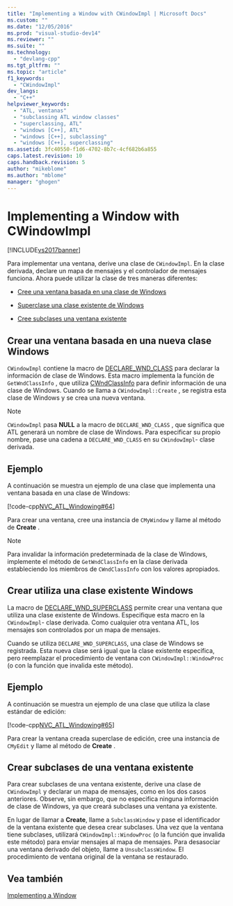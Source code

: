 ```yaml
---
title: "Implementing a Window with CWindowImpl | Microsoft Docs"
ms.custom: ""
ms.date: "12/05/2016"
ms.prod: "visual-studio-dev14"
ms.reviewer: ""
ms.suite: ""
ms.technology: 
  - "devlang-cpp"
ms.tgt_pltfrm: ""
ms.topic: "article"
f1_keywords: 
  - "CWindowImpl"
dev_langs: 
  - "C++"
helpviewer_keywords: 
  - "ATL, ventanas"
  - "subclassing ATL window classes"
  - "superclassing, ATL"
  - "windows [C++], ATL"
  - "windows [C++], subclassing"
  - "windows [C++], superclassing"
ms.assetid: 3fc40550-f1d6-4702-8b7c-4cf682b6a855
caps.latest.revision: 10
caps.handback.revision: 5
author: "mikeblome"
ms.author: "mblome"
manager: "ghogen"
---
```

# Implementing a Window with CWindowImpl
[!INCLUDE[vs2017banner](../assembler/inline/includes/vs2017banner.md)]

Para implementar una ventana, derive una clase de `CWindowImpl`.  En la clase derivada, declare un mapa de mensajes y el controlador de mensajes funciona.  Ahora puede utilizar la clase de tres maneras diferentes:  
  
-   [Cree una ventana basada en una clase de Windows](#_atl_creating_a_window_based_on_a_new_windows_class)  
  
-   [Superclase una clase existente de Windows](#_atl_superclassing_an_existing_windows_class)  
  
-   [Cree subclases una ventana existente](#_atl_subclassing_an_existing_window)  
  
##  <a name="_atl_creating_a_window_based_on_a_new_windows_class"></a> Crear una ventana basada en una nueva clase Windows  
 `CWindowImpl` contiene la macro de [DECLARE\_WND\_CLASS](../Topic/DECLARE_WND_CLASS.md) para declarar la información de clase de Windows.  Esta macro implementa la función de `GetWndClassInfo` , que utiliza [CWndClassInfo](../atl/reference/cwndclassinfo-class.md) para definir información de una clase de Windows.  Cuando se llama a `CWindowImpl::Create` , se registra esta clase de Windows y se crea una nueva ventana.  
  
> [!NOTE]
>  `CWindowImpl` pasa **NULL** a la macro de `DECLARE_WND_CLASS` , que significa que ATL generará un nombre de clase de Windows.  Para especificar su propio nombre, pase una cadena a `DECLARE_WND_CLASS` en su `CWindowImpl`\- clase derivada.  
  
## Ejemplo  
 A continuación se muestra un ejemplo de una clase que implementa una ventana basada en una clase de Windows:  
  
 [!code-cpp[NVC_ATL_Windowing#64](../atl/codesnippet/CPP/implementing-a-window-with-cwindowimpl_1.h)]  
  
 Para crear una ventana, cree una instancia de `CMyWindow` y llame al método de **Create** .  
  
> [!NOTE]
>  Para invalidar la información predeterminada de la clase de Windows, implemente el método de `GetWndClassInfo` en la clase derivada estableciendo los miembros de `CWndClassInfo` con los valores apropiados.  
  
##  <a name="_atl_superclassing_an_existing_windows_class"></a> Crear utiliza una clase existente Windows  
 La macro de [DECLARE\_WND\_SUPERCLASS](../Topic/DECLARE_WND_SUPERCLASS.md) permite crear una ventana que utiliza una clase existente de Windows.  Especifique esta macro en la `CWindowImpl`\- clase derivada.  Como cualquier otra ventana ATL, los mensajes son controlados por un mapa de mensajes.  
  
 Cuando se utiliza `DECLARE_WND_SUPERCLASS`, una clase de Windows se registrada.  Esta nueva clase será igual que la clase existente especifica, pero reemplazar el procedimiento de ventana con `CWindowImpl::WindowProc` \(o con la función que invalida este método\).  
  
## Ejemplo  
 A continuación se muestra un ejemplo de una clase que utiliza la clase estándar de edición:  
  
 [!code-cpp[NVC_ATL_Windowing#65](../atl/codesnippet/CPP/implementing-a-window-with-cwindowimpl_2.h)]  
  
 Para crear la ventana creada superclase de edición, cree una instancia de `CMyEdit` y llame al método de **Create** .  
  
##  <a name="_atl_subclassing_an_existing_window"></a> Crear subclases de una ventana existente  
 Para crear subclases de una ventana existente, derive una clase de `CWindowImpl` y declarar un mapa de mensajes, como en los dos casos anteriores.  Observe, sin embargo, que no especifica ninguna información de clase de Windows, ya que creará subclases una ventana ya existente.  
  
 En lugar de llamar a **Create**, llame a `SubclassWindow` y pase el identificador de la ventana existente que desea crear subclases.  Una vez que la ventana tiene subclases, utilizará `CWindowImpl::WindowProc` \(o la función que invalida este método\) para enviar mensajes al mapa de mensajes.  Para desasociar una ventana derivado del objeto, llame a `UnsubclassWindow`.  El procedimiento de ventana original de la ventana se restaurado.  
  
## Vea también  
 [Implementing a Window](../atl/implementing-a-window.md)